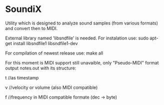 # SoundiX
Utility which is designed to analyze sound samples (from various formats) and convert then to MIDI.

External library named 'libsndfile' is needed.
For instalation use: sudo apt-get install libsndfile1 libsndfile1-dev

For compilation of newest release use:
make all

For this moment is MIDI support still unavaible, only "Pseudo-MIDI" format output notes.out 
with its structure:

t	//as timestamp

v	//velocity or volume (also MIDI compatible)

f	//frequency in MIDI compatible formate (dec -> byte)
